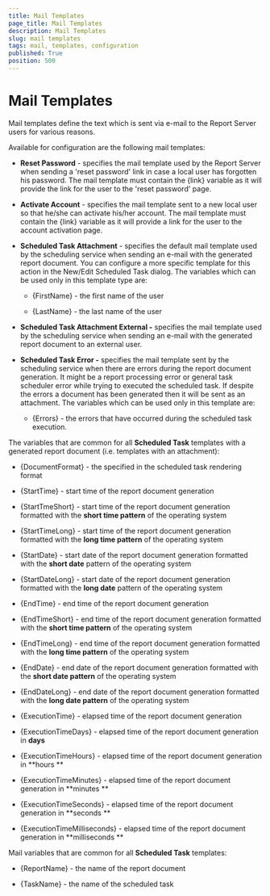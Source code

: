 ```yaml
---
title: Mail Templates
page_title: Mail Templates
description: Mail Templates
slug: mail templates
tags: mail, templates, configuration
published: True
position: 500
---
```


Mail Templates
==============================
Mail templates define the text which is sent via e-mail to the Report Server users for various reasons.

Available for configuration are the following mail templates:

-   **Reset Password** - specifies the mail template used by the Report Server when sending a 'reset password' link in case a local user has forgotten his password. The mail template must contain the {link} variable as it will provide the link for the user to the 'reset password' page.

-   **Activate Account** - specifies the mail template sent to a new local user so that he/she can activate his/her account. The mail template must contain the {link} variable as it will provide a link for the user to the account activation page.

-   **Scheduled Task Attachment** - specifies the default mail template used by the scheduling service when sending an e-mail with the generated report document. You can configure a more specific template for this action in the New/Edit Scheduled Task dialog.
    The variables which can be used only in this template type are:

    -   {FirstName} - the first name of the user

    -   {LastName} - the last name of the user

-   **Scheduled Task Attachment External -** specifies the mail template used by the scheduling service when sending an e-mail with the generated report document to an external user.

-   **Scheduled Task Error -** specifies the mail template sent by the scheduling service when there are errors during the report document generation. It might be a report processing error or general task scheduler error while trying to executed the scheduled task. If despite the errors a document has been generated then it will be sent as an attachment.
    The variables which can be used only in this template are:

    -   {Errors} - the errors that have occurred during the scheduled task execution.

The variables that are common for all **Scheduled Task** templates with a generated report document (i.e. templates with an attachment):

-   {DocumentFormat} - the specified in the scheduled task rendering format

-   {StartTime} - start time of the report document generation

-   {StartTmeShort} - start time of the report document generation formatted with the **short time pattern** of the operating system

-   {StartTimeLong} - start time of the report document generation formatted with the **long time pattern** of the operating system

-   {StartDate} - start date of the report document generation formatted with the **short date** pattern of the operating system

-   {StartDateLong} - start date of the report document generation formatted with the **long date** pattern of the operating system

-   {EndTime} - end time of the report document generation

-   {EndTimeShort} - end time of the report document generation formatted with the **short time pattern** of the operating system

-   {EndTimeLong} - end time of the report document generation formatted with the **long time pattern** of the operating system

-   {EndDate} - end date of the report document generation formatted with the **short date pattern** of the operating system

-   {EndDateLong} - end date of the report document generation formatted with the **long date pattern** of the operating system

-   {ExecutionTime} - elapsed time of the report document generation

-   {ExecutionTimeDays} - elapsed time of the report document generation in **days**

-   {ExecutionTimeHours} - elapsed time of the report document generation in **hours **

-   {ExecutionTimeMinutes} - elapsed time of the report document generation in **minutes **

-   {ExecutionTimeSeconds} - elapsed time of the report document generation in **seconds **

-   {ExecutionTimeMilliseconds} - elapsed time of the report document generation in **milliseconds **

Mail variables that are common for all **Scheduled Task** templates:

-   {ReportName} - the name of the report document

-   {TaskName} - the name of the scheduled task
